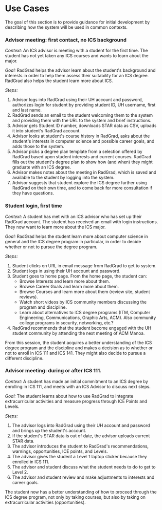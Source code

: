 # Use Cases

The goal of this section is to provide guidance for initial development by describing how the system will be used in common contexts.

### Advisor meeting: first contact, no ICS background

*Context:* An ICS advisor is meeting with a student for the first time. The student has not yet taken any ICS courses and wants to learn about the major.
 
*Goal:* RadGrad helps the advisor learn about the student's background and interests in order to help them assess their suitability for an ICS degree.  RadGrad also helps the student learn more about ICS.

*Steps:*

1. Advisor logs into RadGrad using their UH account and password, authorizes login for student by providing student ID, UH username, first and last name. 
2. RadGrad sends an email to the student welcoming them to the system and providing them with the URL to the system and brief instructions.
2. Advisor gets Student ID number, downloads STAR data as CSV, uploads it into student's RadGrad account.
3. Advisor looks at student's course history in RadGrad, asks about the student's interests in computer science and possible career goals, and adds those to the system. 
4. Advisor picks a degree plan template from a selection offered by RadGrad based upon student interests and current courses.  RadGrad fills out the student's degree plan to show how (and when) they might graduate with an ICS degree.
5. Advisor makes notes about the meeting in RadGrad, which is saved and available to the student by logging into the system.
6. Advisor suggests that student explore the ICS degree further using RadGrad on their own time, and to come back for more consultation if they have questions.

### Student login, first time

*Context:* A student has met with an ICS advisor who has set up their RadGrad account. The student has received an email with login instructions. They now want to learn more about the ICS major.

*Goal:* RadGrad helps the student learn more about computer science in general and the ICS degree program in particular, in order to decide whether or not to pursue the degree program.

*Steps:* 

1. Student clicks on URL in email message from RadGrad to get to system.
2. Student logs in using their UH account and password.
3. Student goes to home page.  From the home page, the student can:
   * Browse Interests and learn more about them.
   * Browse Career Goals and learn more about them.
   * Browse Courses and learn more about them (review site, student reviews).
   * Watch short videos by ICS community members discussing the program and discipline.
   * Learn about alternatives to ICS degree programs (ITM, Computer Engineering, Communications, Graphic Arts, ACM). Also community college programs in security, networking, etc.?
4. RadGrad recommends that the student become engaged with the UH student community by attending the next meeting of ACM Manoa.

From this session, the student acquires a better understanding of the ICS degree program and the discipline and makes a decision as to whether or not to enroll in ICS 111 and ICS 141.  They might also decide to pursue a different discipline.
 
### Advisor meeting: during or after ICS 111.

*Context:* A student has made an initial commitment to an ICS degree by enrolling in ICS 111, and meets with an ICS Advisor to discuss next steps.

*Goal:* The student learns about how to use RadGrad to integrate extracurricular activities and measure progress through ICE Points and Levels.

*Steps:*

1. The advisor logs into RadGrad using their UH account and password and brings up the student's account.
2. If the student's STAR data is out of date, the advisor uploads current STAR data.
2. The advisor introduces the student to RadGrad's recommendations, warnings, opportunities, ICE points, and Levels. 
3. The advisor gives the student a Level 1 laptop sticker because they enrolled in ICS 111.
4. The advisor and student discuss what the student needs to do to get to Level 2.
5. The advisor and student review and make adjustments to interests and career goals.

The student now has a better understanding of how to proceed through the ICS degree program, not only by taking courses, but also by taking on extracurricular activities (opportunities).



